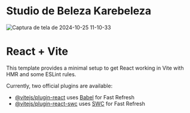 # Studio de Beleza Karebeleza
![Captura de tela de 2024-10-25 11-10-33](https://github.com/user-attachments/assets/b939193f-00f0-4d4b-80f9-8ab818f9a2d0)

# React + Vite

This template provides a minimal setup to get React working in Vite with HMR and some ESLint rules.

Currently, two official plugins are available:

- [@vitejs/plugin-react](https://github.com/vitejs/vite-plugin-react/blob/main/packages/plugin-react/README.md) uses [Babel](https://babeljs.io/) for Fast Refresh
- [@vitejs/plugin-react-swc](https://github.com/vitejs/vite-plugin-react-swc) uses [SWC](https://swc.rs/) for Fast Refresh

